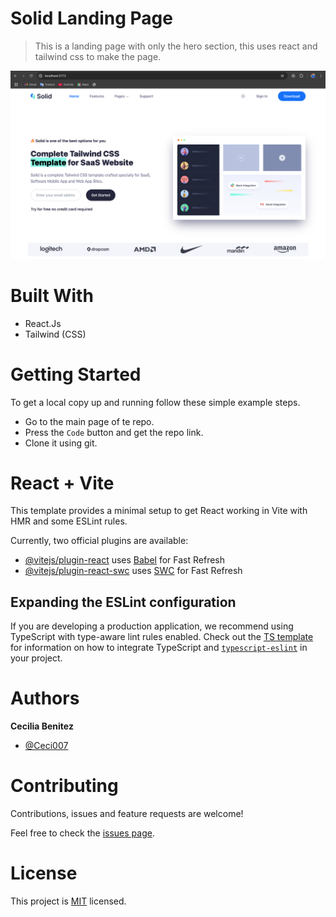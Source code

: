 # Solid Landing Page

> This is a landing page with only the hero section, this uses react and tailwind css to make the page.

![app screenshot](./app_screenshot.png)

# Built With

- React.Js
- Tailwind (CSS)


# Getting Started

To get a local copy up and running follow these simple example steps.

- Go to the main page of te repo.
- Press the ```Code``` button and get the repo link.
- Clone it using git.


# React + Vite

This template provides a minimal setup to get React working in Vite with HMR and some ESLint rules.

Currently, two official plugins are available:

- [@vitejs/plugin-react](https://github.com/vitejs/vite-plugin-react/blob/main/packages/plugin-react) uses [Babel](https://babeljs.io/) for Fast Refresh
- [@vitejs/plugin-react-swc](https://github.com/vitejs/vite-plugin-react/blob/main/packages/plugin-react-swc) uses [SWC](https://swc.rs/) for Fast Refresh

## Expanding the ESLint configuration

If you are developing a production application, we recommend using TypeScript with type-aware lint rules enabled. Check out the [TS template](https://github.com/vitejs/vite/tree/main/packages/create-vite/template-react-ts) for information on how to integrate TypeScript and [`typescript-eslint`](https://typescript-eslint.io) in your project.

# Authors

**Cecilia Benitez**

- [@Ceci007](https://github.com/Ceci007)


# Contributing

Contributions, issues and feature requests are welcome!

Feel free to check the [issues page](https://github.com/Ceci007/solid-landing-page/issues).

# License

This project is [MIT](lic.url) licensed.
